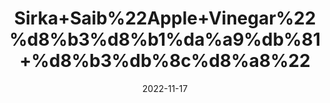 ---
title: 'Sirka+Saib%22Apple+Vinegar%22%d8%b3%d8%b1%da%a9%db%81+%d8%b3%db%8c%d8%a8%22'
date: '2022-11-17' 
metatag: '' 
inventory: '0' 
draft: false 
# meta description 
shortDescripton: ''
description: 'Sirka%22vinegar'
longdescription: ''
tags: ''
brand: ''
subCategory: ''
sellCount: '0'
featured: True
# product Price
price: '300.0'
# Product Short Description
shortDescription: ''
productID: '88EAFA19-184E-ED11-996A-005056B3A416'
type: 'products'
category: 'Sirka%22vinegar' 
thumnailproduct: 'https://eraconnect.blob.core.windows.net/product-images/aminsaddiquidawakhana/306d1006-a07c-4649-a45f-b8562f42aef6.webp' 
images:
  - image: 'https://eraconnect.blob.core.windows.net/product-images/aminsaddiquidawakhana/306d1006-a07c-4649-a45f-b8562f42aef6.webp'  
Variants:
---